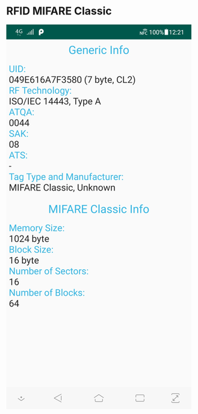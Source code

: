 RFID MIFARE Classic
================================================================================

![Screenshot](Screenshot.jpg)
